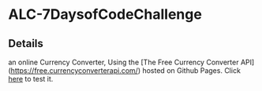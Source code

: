 
# ALC-7DaysofCodeChallenge


## Details
an online Currency Converter, Using the [The Free Currency Converter API] (https://free.currencyconverterapi.com/)
hosted on Github Pages. Click [here](https://JosephmBassey.github.io/currency-converter) to test it.

## 
